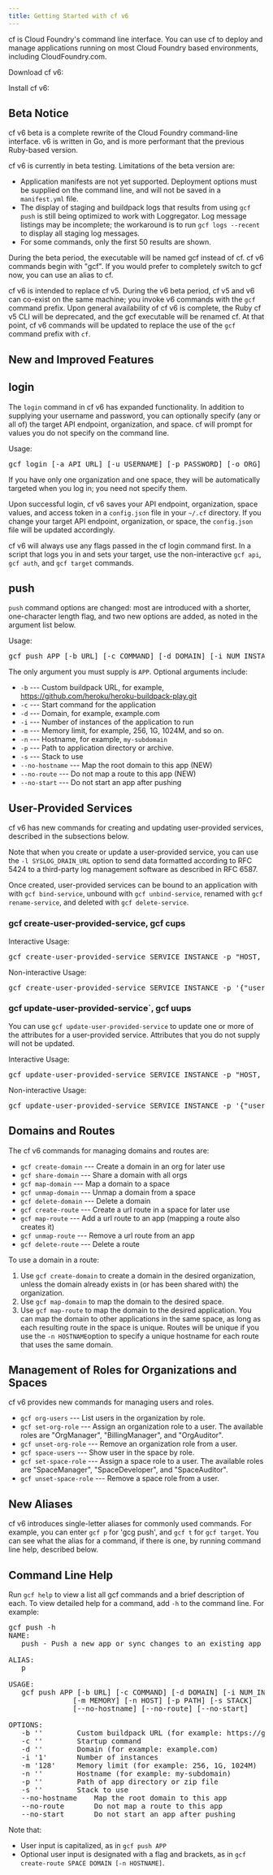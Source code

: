 ```yaml
---
title: Getting Started with cf v6
---
```


cf is Cloud Foundry's command line interface. You can use cf to deploy and manage applications running on most Cloud Foundry based environments, including CloudFoundry.com.

Download cf v6:

Install cf v6:

## <a id='beta'></a>Beta Notice ##

cf v6 beta is a complete rewrite of the Cloud Foundry command-line interface. v6 is written in Go, and is more performant that the previous Ruby-based version.

cf v6 is currently in beta testing. Limitations of the beta version are:

* Application manifests are not yet supported. Deployment options must be supplied on the command line, and will not be saved in a `manifest.yml` file.
* The display of staging and buildpack logs that results from using `gcf push` is still being optimized to work with Loggregator. Log message listings may be incomplete; the workaround is to run `gcf logs --recent` to display all staging log messages.
* For some commands, only the first 50 results are shown.

During the beta period, the executable will be named gcf instead of cf. cf v6 commands begin with "gcf". If you would prefer to completely switch to gcf now, you can use an alias to cf.

cf v6 is intended to replace cf v5. During the v6 beta period, cf v5 and v6 can co-exist on the same machine; you invoke v6 commands with the `gcf` command prefix. Upon general availability of cf v6 is complete, the Ruby cf v5 CLI will be deprecated, and the gcf executable will be renamed cf. At that point, cf v6 commands will be updated to replace the use of the `gcf` command prefix with `cf`.


## <a id='new'></a>New and Improved Features ##

## <a id='login'></a>login ##

The `login` command in cf v6 has expanded functionality. In addition to supplying your username and password, you can  optionally specify (any or all of) the target API endpoint, organization, and space. cf will prompt for values you do not specify on the command line.

Usage:

<pre class="terminal">
gcf login [-a API_URL] [-u USERNAME] [-p PASSWORD] [-o ORG] [-s SPACE]
</pre>

If you have only one organization and one space, they will be automatically targeted when you log in; you need not specify them.

Upon successful login, cf v6 saves your API endpoint, organization, space values, and access token in a `config.json` file  in your `~/.cf` directory. If you change your target API endpoint, organization, or space, the `config.json` file will be updated accordingly.

cf v6 will always use any flags passed in the cf login command first. In a script that logs you in and sets your target, use the non-interactive `gcf api`, `gcf auth`, and `gcf target` commands.

## <a id='push'></a>push ##

`push` command options are changed: most are introduced with a shorter, one-character length flag, and two new options are added, as noted in the argument list below.

Usage:

<pre class="terminal">
gcf push APP [-b URL] [-c COMMAND] [-d DOMAIN] [-i NUM_INSTANCES] [-m MEMORY] [-n HOST] [-p PATH] [-s STACK] [--no-hostname] [--no-route] [--no-start]`
</pre>

The only argument you must supply is `APP`. Optional arguments include:

* `-b` --- Custom buildpack URL, for example, https://github.com/heroku/heroku-buildpack-play.git
* `-c` --- Start command for the application
* `-d` --- Domain, for example, example.com
* `-i` --- Number of instances of the application to run
* `-m` --- Memory limit, for example, 256, 1G, 1024M, and so on.
* `-n` --- Hostname, for example, `my-subdomain`
* `-p` --- Path to application directory or archive.
* `-s` --- Stack to use
* `--no-hostname` --- Map the root domain to this app (NEW)
* `--no-route` --- Do not map a route to this app (NEW)
* `--no-start` --- Do not start an app after pushing


## <a id='user-provided'></a> User-Provided Services ##

cf v6 has new commands for creating and updating user-provided services, described in the subsections below.

Note that when you create or update a user-provided service, you can use the `-l SYSLOG_DRAIN_URL` option to send data formatted according to RFC 5424 to a third-party log management software as described in RFC 6587.

Once created, user-provided services can be bound to an application with with `gcf bind-service`, unbound with `gcf unbind-service`, renamed with `gcf rename-service`, and deleted with `gcf delete-service`.

### <a id='user-cups'></a>gcf create-user-provided-service, gcf cups ###

Interactive Usage:

<pre class="terminal">
gcf create-user-provided-service SERVICE_INSTANCE -p "HOST, PORT, DATABASE, USERNAME, PASSWORD" -l SYSLOG-DRAIN-URL
</pre>

Non-interactive Usage:

<pre class="terminal">
gcf create-user-provided-service SERVICE_INSTANCE -p '{"username":"USERNAME","password":"PASSWORD"}' -l SYSLOG-DRAIN-URL
</pre>

### <a id='user-uups'></a>gcf update-user-provided-service`, gcf uups ###

You can use `gcf update-user-provided-service` to update one or more of the attributes for a user-provided service. Attributes that you do not supply will not be updated.

Interactive Usage:

<pre class="terminal">
gcf update-user-provided-service SERVICE_INSTANCE -p "HOST, PORT, DATABASE, USERNAME, PASSWORD" -l SYSLOG-DRAIN-URL
</pre>

Non-interactive Usage:

<pre class="terminal">
gcf update-user-provided-service SERVICE_INSTANCE -p '{"username":"USERNAME","password":"PASSWORD"}' -l SYSLOG-DRAIN-URL
</pre>


## <a id='user-provided'></a> Domains and Routes ##

The cf v6 commands for managing domains and routes are:

* `gcf create-domain` ---  Create a domain in an org for later use
* `gcf share-domain` --- Share a domain with all orgs
* `gcf map-domain` --- Map a domain to a space
* `gcf unmap-domain` --- Unmap a domain from a space
* `gcf delete-domain` --- Delete a domain
* `gcf create-route` --- Create a url route in a space for later use
* `gcf map-route` --- Add a url route to an app (mapping a route also creates it)
* `gcf unmap-route` --- Remove a url route from an app
* `gcf delete-route` --- Delete a route


To use a domain in a route:

1.  Use `gcf create-domain` to create a domain in the desired organization, unless the domain already exists in (or has been shared with) the organization.
1. Use `gcf map-domain` to map the domain to the desired space.
1. Use `gcf map-route` to map the domain to the desired application. You can map the domain to other applications in the same space, as long as each resulting route in the space is unique. Routes will be unique if you use the `-n HOSTNAME`option to specify a unique hostname for each route that uses the same domain.

## <a id='domains-routes'></a> Management of Roles for Organizations and Spaces ##


cf v6 provides new commands for managing users and roles.

* `gcf org-users` --- List users in the organization by role.
* `gcf set-org-role` --- Assign an organization role to a user. The available roles are "OrgManager", "BillingManager", and "OrgAuditor".
* `gcf unset-org-role` --- Remove an organization role from a user.
* `gcf space-users` --- Show user in the space by role.
* `gcf set-space-role` --- Assign a space role to a user. The available roles are "SpaceManager", "SpaceDeveloper", and "SpaceAuditor".
* `gcf unset-space-role` --- Remove a space role from a user.


## <a id='aliases'></a> New Aliases ##

cf v6 introduces single-letter aliases for commonly used commands.  For example, you can enter `gcf p` for 'gcg push', and `gcf t` for `gcf target`. You can see what the alias for a command, if there is one, by running command line help, described below.

## <a id='help'></a> Command Line Help ##

Run `gcf help` to view a list all gcf commands and a brief description of each. To view detailed help for a command, add `-h` to the command line.  For example:

<pre class="terminal">
gcf push -h
NAME:
   push - Push a new app or sync changes to an existing app

ALIAS:
   p

USAGE:
   gcf push APP [-b URL] [-c COMMAND] [-d DOMAIN] [-i NUM_INSTANCES]
               [-m MEMORY] [-n HOST] [-p PATH] [-s STACK]
               [--no-hostname] [--no-route] [--no-start]

OPTIONS:
   -b ''		Custom buildpack URL (for example: https://github.com/heroku/heroku-buildpack-play.git)
   -c ''		Startup command
   -d ''		Domain (for example: example.com)
   -i '1'		Number of instances
   -m '128'		Memory limit (for example: 256, 1G, 1024M)
   -n ''		Hostname (for example: my-subdomain)
   -p ''		Path of app directory or zip file
   -s ''		Stack to use
   --no-hostname	Map the root domain to this app
   --no-route		Do not map a route to this app
   --no-start		Do not start an app after pushing
</pre>

Note that:

* User input is capitalized, as in  `gcf push APP`
* Optional user input is designated with a flag and brackets, as in `gcf create-route SPACE DOMAIN [-n HOSTNAME]`.

